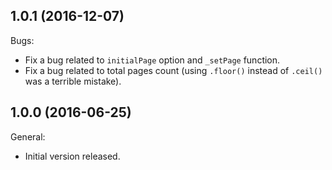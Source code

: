 ## 1.0.1 (2016-12-07)

Bugs:

- Fix a bug related to `initialPage` option and `_setPage` function.
- Fix a bug related to total pages count (using `.floor()` instead of `.ceil()` was a terrible mistake).

## 1.0.0 (2016-06-25)

General:

- Initial version released.
